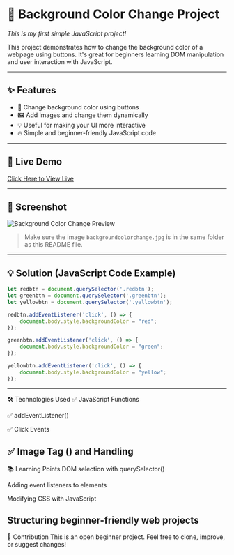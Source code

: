 # 🎨 Background Color Change Project

*This is my first simple JavaScript project!*

This project demonstrates how to change the background color of a webpage using buttons. It's great for beginners learning DOM manipulation and user interaction with JavaScript.

---

## ✨ Features

- 🎯 Change background color using buttons
- 🖼️ Add images and change them dynamically
- 💡 Useful for making your UI more interactive
- 🔥 Simple and beginner-friendly JavaScript code

---

## 🔗 Live Demo

[Click Here to View Live](https://github.com/ajitmathpati/javascriptproject.git)

---

## 📸 Screenshot

![Background Color Change Preview](./backgroundcolorchange.jpg)

> Make sure the image `backgroundcolorchange.jpg` is in the same folder as this README file.

---

## 💡 Solution (JavaScript Code Example)

```javascript
let redbtn = document.querySelector('.redbtn');
let greenbtn = document.querySelector('.greenbtn');
let yellowbtn = document.querySelector('.yellowbtn');

redbtn.addEventListener('click', () => {
    document.body.style.backgroundColor = "red";
});

greenbtn.addEventListener('click', () => {
    document.body.style.backgroundColor = "green";
});

yellowbtn.addEventListener('click', () => {
    document.body.style.backgroundColor = "yellow";
});
```
---
🛠️ Technologies Used
✅ JavaScript Functions

✅ addEventListener()

✅ Click Events

✅ Image Tag (<img>) and Handling
---
📚 Learning Points
DOM selection with querySelector()

Adding event listeners to elements

Modifying CSS with JavaScript

Structuring beginner-friendly web projects
---

🙌 Contribution
This is an open beginner project. Feel free to clone, improve, or suggest changes!